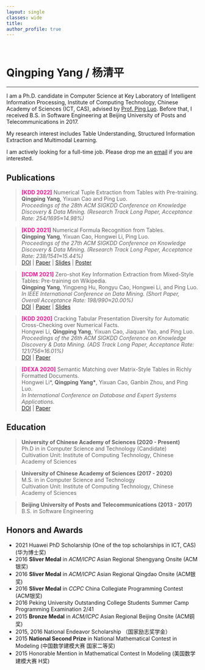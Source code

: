 ```yaml
---
layout: single
classes: wide
title:
author_profile: true
---
```


&nbsp;
# Qingping Yang / 杨清平
---

I am a Ph.D. candidate in Computer Science at Key Laboratory of Intelligent Information Processing, Institute of Computing Technology, Chinese Academy of Sciences (ICT, CAS), 
advised by [Prof. Ping Luo](https://ping-luo.github.io/). 
Before that, I received B.S. in Software Engineering at Beijing University of Posts and Telecommunications in 2017.

My research interest includes Table Understanding, Structured Information Extraction and Multimodal Learning.

I am actively looking for a full-time job. Please drop me an [email](mailto:yangqingping17s@ict.ac.cn) if you are interested.

## Publications

> **<font color="#FF1493" bold=true>[KDD 2022]</font>** Numerical Tuple Extraction from Tables with Pre-training.  
> **Qingping Yang**, Yixuan Cao and Ping Luo.  
> *Proceedings of the 28th ACM SIGKDD Conference on Knowledge Discovery & Data Mining. (Research Track Long Paper, Acceptance Rate: 254/1695≈14.98%)*  
<!-- > [DOI](https://dl.acm.org/doi/abs/10.1145/3447548.3467425) | [Paper](http://qingping95.github.io/files/KDD_21_camera_ready.pdf) | [Slides](http://qingping95.github.io/files/KDD_21_presentation.pdf) -->

> **<font color="#FF1493" bold=true>[KDD 2021]</font>** Numerical Formula Recognition from Tables.  
> **Qingping Yang**, Yixuan Cao, Hongwei Li, Ping Luo.  
> *Proceedings of the 27th ACM SIGKDD Conference on Knowledge Discovery & Data Mining. (Research Track Long Paper, Acceptance Rate: 238/1541≈15.44%)*  
> [DOI](https://dl.acm.org/doi/abs/10.1145/3447548.3467425) | [Paper](http://qingping95.github.io/files/KDD_21_camera_ready.pdf) | [Slides](http://qingping95.github.io/files/KDD_21_presentation.pdf) | [Poster](http://qingping95.github.io/files/KDD_21_poster.pdf)

> **<font color="#FF1493" bold=true>[ICDM 2021]</font>** Zero-shot Key Information Extraction from Mixed-Style Tables: Pre-training on Wikipedia.  
> **Qingping Yang**, Yingpeng Hu, Rongyu Cao, Hongwei Li, and Ping Luo.  
> *In IEEE International Conference on Data Mining. (Short Paper, Overall Acceptance Rate: 198/990≈20.00%)*  
> [DOI](https://doi.org/10.1109/ICDM51629.2021.00187) | [Paper](http://qingping95.github.io/files/ICDM_21_camera_ready.pdf) | [Slides](http://qingping95.github.io/files/ICDM_21_presentation.pdf)

> **<font color="#FF1493" bold=true>[KDD 2020]</font>** Cracking Tabular Presentation Diversity for Automatic Cross-Checking over Numerical Facts.  
> Hongwei Li, **Qingping Yang**, Yixuan Cao, Jiaquan Yao, and Ping Luo.  
> *Proceedings of the 26th ACM SIGKDD Conference on Knowledge Discovery & Data Mining. (ADS Track Long Paper, Acceptance Rate: 121/756≈16.01%)*  
> [DOI](https://dl.acm.org/doi/10.1145/3394486.3403310) | [Paper](http://qingping95.github.io/files/KDD_20_tabular_presentation.pdf)

>  **<font color="#FF1493" bold=true>[DEXA 2020]</font>** Semantic Matching over Matrix-Style Tables in Richly Formatted Documents.  
> Hongwei Li\*, **Qingping Yang\***, Yixuan Cao, Ganbin Zhou, and Ping Luo.  
> *In International Conference on Database and Expert Systems Applications.*  
> [DOI](https://doi.org/10.1007/978-3-030-59003-1_24) | [Paper](http://qingping95.github.io/files/DEXA_20_semantic_matching.pdf)  

## Education

> **University of Chinese Academy of Sciences (2020 - Present)**  
> Ph.D in in Computer Science and Technology (Candidate)  
> Cultivation Unit: Institute of Computing Technology, Chinese Academy of Sciences 

> **University of Chinese Academy of Sciences (2017 - 2020)**  
> M.S. in in Computer Science and Technology  
> Cultivation Unit: Institute of Computing Technology, Chinese Academy of Sciences  


> **Beijing University of Posts and Telecommunications (2013 - 2017)**  
> B.S. in Software Engineering  


## Honors and Awards

- 2021 Huawei PhD Scholarship (One of the top scholarships in ICT, CAS) (华为博士奖)
- 2016 **Sliver Medal** in *ACM/ICPC* Asian Regional Shengyang Onsite (ACM银奖)
- 2016 **Sliver Medal** in *ACM/ICPC* Asian Regional Qingdao Onsite (ACM银奖)
- 2016 **Sliver Medal** in *CCPC* China Collegiate Programming Contest (ACM银奖)
- 2016 Peking University Outstanding College Students Summer Camp Programming Examination  2/41 
- 2015 **Bronze Medal** in *ACM/ICPC* Asian Regional Beijing Onsite (ACM铜奖)
- 2015, 2016 National Endeavor Scholarship （国家励志奖学金）
- 2015 **National Second Prize** in National Mathematical Contest in Modeling (中国数学建模大赛 国家二等奖)
- 2015 Honorable Mention in Mathematical Contest In Modeling (美国数学建模大赛 H奖)
<!-- - 2015 **National Second Prize** in Service Outsourcing Innovation and Entrepreneurship Competition for Chinese College Student (中国大学生服务外包创新创业大赛 国家二等奖) -->
